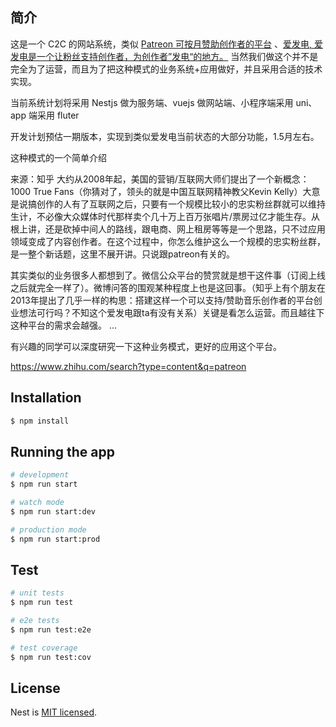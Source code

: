 ## 简介
这是一个 C2C 的网站系统，类似 [Patreon 可按月赞助创作者的平台](https://www.patreon.com/) 、[爱发电, 爱发电是一个让粉丝支持创作者，为创作者”发电“的地方。](https://afdian.net/)
当然我们做这个并不是完全为了运营，而且为了把这种模式的业务系统+应用做好，并且采用合适的技术实现。

当前系统计划将采用 Nestjs 做为服务端、vuejs 做网站端、小程序端采用 uni、app 端采用 fluter

开发计划预估一期版本，实现到类似爱发电当前状态的大部分功能，1.5月左右。

这种模式的一个简单介绍

来源：知乎
大约从2008年起，美国的营销/互联网大师们提出了一个新概念：1000 True Fans（你猜对了，领头的就是中国互联网精神教父Kevin Kelly）大意是说搞创作的人有了互联网之后，只要有一个规模比较小的忠实粉丝群就可以维持生计，不必像大众媒体时代那样卖个几十万上百万张唱片/票房过亿才能生存。从根上讲，还是砍掉中间人的路线，跟电商、网上租房等等是一个思路，只不过应用领域变成了内容创作者。在这个过程中，你怎么维护这么一个规模的忠实粉丝群，是一整个新话题，这里不展开讲。只说跟patreon有关的。

其实类似的业务很多人都想到了。微信公众平台的赞赏就是想干这件事（订阅上线之后就完全一样了）。微博问答的围观某种程度上也是这回事。（知乎上有个朋友在2013年提出了几乎一样的构思：搭建这样一个可以支持/赞助音乐创作者的平台创业想法可行吗？不知这个爱发电跟ta有没有关系）关键是看怎么运营。而且越往下这种平台的需求会越强。
...

有兴趣的同学可以深度研究一下这种业务模式，更好的应用这个平台。

https://www.zhihu.com/search?type=content&q=patreon

## 
## Installation

```bash
$ npm install
```

## Running the app

```bash
# development
$ npm run start

# watch mode
$ npm run start:dev

# production mode
$ npm run start:prod
```

## Test

```bash
# unit tests
$ npm run test

# e2e tests
$ npm run test:e2e

# test coverage
$ npm run test:cov
```

## License

  Nest is [MIT licensed](LICENSE).
